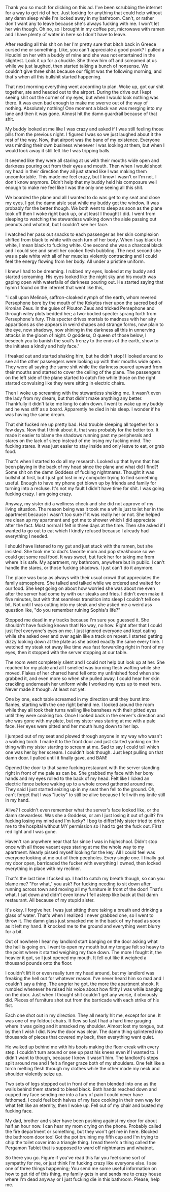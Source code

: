 Thank you so much for clicking on this ad. I've been scrubbing the internet for a way to get rid of her. Just looking for anything that could help without any damn sleep while I'm locked away in my bathroom. Can't, or rather don't want any to leave because she's always fucking with me. I won't let her win though. Oh no, so I brought in my coffee pot, microwave with ramen and I have plenty of water in here so I don't have to leave.

After reading all this shit on her I'm pretty sure that bitch back in Greece cursed me or something. Like, you can't appreciate a good prank? I pulled a Houdini on her with a buddy of mine and she was not entertained in the slightest. Look it up for a chuckle. She threw him off and screamed at us while we just laughed, then started talking a bunch of nonsense. We couldn't give three shits because our flight was the following morning, and that's when all this bullshit started happening.

That next morning everything went according to plan. Woke up, got our shit together, ate and headed out to the airport. During the drive out I kept seeing shit out the corner of my eyes, but when I would look nothing was there. It was even bad enough to make me swerve out of the way of nothing. Absolutely nothing! One moment a black van was merging into my lane and then it was gone. Almost hit the damn guardrail because of that shit.

My buddy looked at me like I was crazy and asked if I was still feeling those pills from the previous night. I figured I was so we just laughed about it the rest of the way. Now, that airport was the bane of my existence. Everyone was minding their own business whenever I was looking at them, but when I would look away it still felt like I was tripping balls.

It seemed like they were all staring at us with their mouths wide open and darkness pouring out from their eyes and mouth. Then when I would shoot my head in their direction they all just stared like I was making them uncomfortable. This made me feel crazy, but I know I wasn't or I'm not. I don't know anymore. Didn't help that my buddy held his composure well enough to make me feel like I was the only one seeing all this shit.

We boarded the plane and all I wanted to do was get to my seat and close my eyes. I got the damn aisle seat while my buddy got the window. It was probably for the better though. We both went to sleep as soon as the plane took off then I woke right back up, or at least I thought I did. I went from sleeping to watching the stewardess walking down the aisle passing out peanuts and whatnot, but I couldn't see her face.

I watched her pass out snacks to each passenger as her skin complexion shifted from black to white with each turn of her body. When I say black to white, I mean black to fucking white. One second she was a charcoal black and I could see and smell her cooked flesh bubbling. The next second she was a pale white with all of her muscles violently contracting and I could feel the energy flowing from her body. All under a pristine uniform.

I knew I had to be dreaming. I rubbed my eyes, looked at my buddy and started screaming. His eyes looked like the night sky and his mouth was gaping open with waterfalls of darkness pouring out. He started saying that hymn I found on the internet that went like this,

"I call upon Melinoë, saffron-cloaked nymph of the earth, whom revered Persephone bore by the mouth of the Kokytos river upon the sacred bed of Kronian Zeus. In the guise of Plouton Zeus and tricked Persephone and through wiley plots bedded her; a two-bodied specter sprang forth from Persephone's fury. This specter drives mortals to madness with her airy apparitions as she appears in weird shapes and strange forms, now plain to the eye, now shadowy, now shining in the darkness all this in unnerving attacks in the gloom of night. O goddess, O queen of those below, I beseech you to banish the soul's frenzy to the ends of the earth, show to the initiates a kindly and holy face."

I freaked out and started shaking him, but he didn't stop! I looked around to see all the other passengers were looking up with their mouths wide open. They were all saying the same shit while the darkness poured upward from their mouths and started to cover the ceiling of the plane. The passengers on the left side of the plane started to catch fire while those on the right started convulsing like they were sitting in electric chairs.

Then I woke up screaming with the stewardess shaking me. It wasn't even the lady from my dream, but that didn't make anything any better. Thankfully it didn't take me long to calm down. I went to wake up my buddy and he was stiff as a board. Apparently he died in his sleep. I wonder if he was having the same dream.

That shit fucked me up pretty bad. Had trouble sleeping all together for a few days. Now that I think about it, that was probably for the better too. It made it easier to blame the shadows running past my peripherals and stares on the lack of sleep instead of me losing my fucking mind. The fucking stares. It was just easier to stay inside and only leave to eat, or grab food.

That's when I started to do all my research. Looked up that hymn that has been playing in the back of my head since the plane and what did I find?! Some shit on the damn Goddess of fucking nightmares. Thought it was bullshit at first, but I just got lost in my computer trying to find something useful. Enough to have my phone get blown up by friends and family for turning into a recluse. It's not my fault I didn't have time for shit. I was going fucking crazy. I am going crazy.

Anyway, my sister did a wellness check and she did not approve of my living situation. The reason being was it took me a while just to let her in the apartment because I wasn't too sure if it was really her or not. She helped me clean up my apartment and got me to shower which I did appreciate after the fact. Most normal I felt in three days at the time. Then she asked if I wanted to go out to eat which I kindly refused because I already had everything I needed.

I should have listened to my gut and just stuck with the ramen, but she insisted. She took me to dad's favorite mom and pop steakhouse so we could get some real food. It was sweet, but fuck her for taking me from where it is safe. My apartment, my bathroom, anywhere but in public. I can't handle the stares, or those fucking shadows. I just can't do it anymore.

The place was busy as always with their usual crowd that appreciates the family atmosphere. She talked and talked while we ordered and waited for our food. She kept going on about how worried she was about me even after the server had come by with our steaks and fries. I didn't even make it five minutes, but with that seamless transition into sleep I couldn't tell one bit. Not until I was cutting into my steak and she asked me a weird ass question like, "do you remember ruining Sophia's life?"

Stopped me dead in my tracks because I'm sure you guessed it. She shouldn't have fucking known that! No way, no how. Right after that I could just feel everyone's eyes on me. I just ignored everyone and kept eating while she asked over and over again like a track on repeat. I started getting dizzy looking down at the plate as she asked exactly the same every time. I watched my steak rot away like time was fast forwarding right in front of my eyes, then it stopped with the server stopping at our table.

The room went completely silent and I could not help but look up at her. She reached for my plate and all I smelled was burning flesh wafting while she moved. Flakes of her charred hand fell onto my unfinished food when she grabbed it, and even more so when she pulled away. I could hear her skin crackling underneath her uniform while I worked my eyes up to meet hers. Never made it though. At least not yet.

One by one, each table screamed in my direction until they burst into flames, starting with the one right behind me. I looked around the room while they all took their turns wailing like banshees with their pitted eyes until they were cooking too. Once I looked back in the server's direction and she was gone with my plate, but my sister was staring at me with a pale face. Her eyes were pitted and her mouth hung down to her lap.

I jumped out of my seat and plowed through anyone in my way who wasn't a walking torch. I made it to the front door and just started yanking on the thing with my sister starting to scream at me. Sad to say I could tell which one was her by her scream. I couldn't look though. Just kept pulling on that damn door. I pulled until it finally gave, and BAM!

Opened the door to that same fucking restaurant with the server standing right in front of me pale as can be. She grabbed my face with her bony hands and my eyes rolled to the back of my head. Felt like I licked an electric fence before waking up to a whole crowd gathered around me. They said I just started seizing up in my seat then fell to the ground. Oh, can't forget that I was "lucky" to still be alive because I fell with my knife still in my hand.

Alive? I couldn't even remember what the server's face looked like, or the damn stewardess. Was she a Goddess, or am I just losing it out of guilt? I'm fucking losing my mind and I'm lucky? I beg to differ! My sister tried to drive me to the hospital without MY permission so I had to get the fuck out. First red light and I was gone.

Haven't ran anywhere near that far since I was in highschool. Didn't stop once with all those vacant eyes staring at me the whole way to my apartment. Nearly pissed myself looking for the key. All I could feel was everyone looking at me out of their peepholes. Every single one. I finally got my door open, barricaded the fucker with everything I owned, then locked everything in place with my recliner.

That's the last time I fucked up. I had to catch my breath though, so can you blame me? "For what," you ask? For fucking needing to sit down after running across town and moving all my furniture in front of the door! That's what. I sat down and didn't even know I fell asleep like back at that damn restaurant. All because of my stupid sister.

It's okay. I forgive her. I was just sitting there taking a breath and drinking a glass of water. That's when I realized I never grabbed one, so I went to throw it. The damn glass just smacked me in the back of my head as soon as it left my hand. It knocked me to the ground and everything went blurry for a bit.

Out of nowhere I hear my landlord start banging on the door asking what the hell is going on. I went to open my mouth but my tongue felt so heavy to the point where it started weighing my face down. The more I fought it, the heavier it got, so I just opened my mouth. It fell out like it weighed a thousand pounds onto the floor.

I couldn't lift it or even really turn my head around, but my landlord was freaking the hell out for whatever reason. I've never heard him so mad and I couldn't say a thing. The angrier he got, the more the apartment shook. It rumbled whenever he raised his voice about how filthy I was while banging on the door. Just when I thought shit couldn't get any worse, it obviously did. Pieces of furniture shot out from the barricade with each strike of his fist.

Each one shot out in my direction. They all nearly hit me, except for one. It was one of my foldout chairs. It flew so fast I had a hard time gauging where it was going and it smacked my shoulder. Almost lost my tongue, but by then I wish I did. Now the door was clear. The damn thing splintered into thousands of pieces that covered my back, then everything went quiet.

He walked up behind me with his boots making the floor creak with every step. I couldn't turn around or see up past his knees even if I wanted to. I didn't want to though, because I knew it wasn't him. The landlord's steps split around me and I felt a finger graze both of my shoulders. One felt like a torch melting flesh through my clothes while the other made my neck and shoulder violently seize up.

Two sets of legs stepped out in front of me then blended into one as the walls behind them started to bleed black. Both hands reached down and cupped my face sending me into a fury of pain I could never have fathomed. I could feel both halves of my face cooking in their own way for what felt like an eternity, then I woke up. Fell out of my chair and busted my fucking face.

My dad, brother and sister have been pushing against my door for about half an hour now. I can hear my mom crying on the phone. Probably called the fire department or something, but they won't get me in here. Blocked the bathroom door too! Got the pot bruining my fifth cup and I'm trying to chip the toilet cover into a triangle thing. I read there's a thing called the Pergamon Tablet that is supposed to ward off nightmares and whatnot.

So there you go. Figure if you've read this far you feel some sort of sympathy for me, or just think I'm fucking crazy like everyone else. I see one of three things happening; You send me some useful information on how to get rid of this thing, my family gets in and sends me to crazy house where I'm dead anyway or I just fucking die in this bathroom. Please, help me.